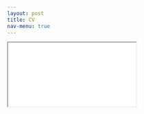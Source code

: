 ```yaml
---
layout: post
title: CV
nav-menu: true
---
```


<div class='iframe-container'>
	<iframe src="assets/George_Gilligan_CV_2023_09.pdf" allowfullscreen></iframe>
</div>
